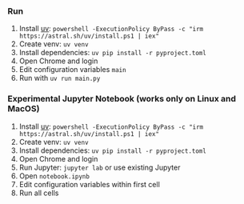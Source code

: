 ### Run

1. Install [uv](https://docs.astral.sh/uv/getting-started/installation/#standalone-installer): `powershell -ExecutionPolicy ByPass -c "irm https://astral.sh/uv/install.ps1 | iex"`
2. Create venv: `uv venv`
3. Install dependencies: `uv pip install -r pyproject.toml`
4. Open Chrome and login
5. Edit configuration variables `main`
6. Run with `uv run main.py`

### Experimental Jupyter Notebook (works only on Linux and MacOS)

1. Install [uv](https://docs.astral.sh/uv/getting-started/installation/#standalone-installer): `powershell -ExecutionPolicy ByPass -c "irm https://astral.sh/uv/install.ps1 | iex"`
2. Create venv: `uv venv`
3. Install dependencies: `uv pip install -r pyproject.toml`
4. Open Chrome and login
5. Run Jupyter: `jupyter lab` or use existing Jupyter
6. Open `notebook.ipynb`
7. Edit configuration variables within first cell
8. Run all cells
